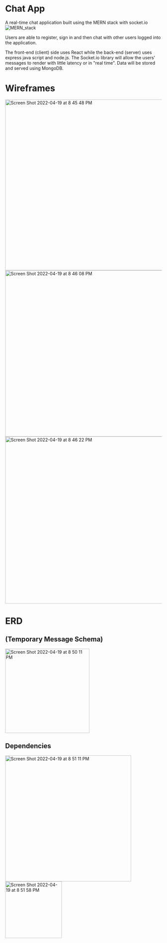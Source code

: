 # Chat App
A real-time chat application built using the MERN stack with socket.io
![MERN_stack](https://user-images.githubusercontent.com/91999893/164145911-0ee8a603-1246-4cfe-80d5-14ce8392850b.png)

Users are able to register, sign in and then chat with other users logged into the application.

The front-end (client) side uses React while the back-end (server) uses express java script and node.js.
The Socket.io library will allow the users' messages to render with little latency or in "real time".
Data will be stored and served using MongoDB.

# Wireframes
<img width="549" alt="Screen Shot 2022-04-19 at 8 45 48 PM" src="https://user-images.githubusercontent.com/91999893/164146258-8a9e1e4a-1c00-46db-be53-a57940ce539c.png">

<img width="534" alt="Screen Shot 2022-04-19 at 8 46 08 PM" src="https://user-images.githubusercontent.com/91999893/164146304-e679edd9-0700-4084-8994-60ce177f8384.png">

<img width="537" alt="Screen Shot 2022-04-19 at 8 46 22 PM" src="https://user-images.githubusercontent.com/91999893/164146332-9c676212-6563-4bdd-91d3-c3ad7e704cd6.png">

# ERD

## (Temporary Message Schema)
<img width="271" alt="Screen Shot 2022-04-19 at 8 50 11 PM" src="https://user-images.githubusercontent.com/91999893/164146755-3483068f-47fa-4c09-9d58-792b79cb5879.png">

## Dependencies
<img width="405" alt="Screen Shot 2022-04-19 at 8 51 11 PM" src="https://user-images.githubusercontent.com/91999893/164146807-831c82ec-d6b8-4f43-8c95-e206f5c22bb3.png">

<img width="182" alt="Screen Shot 2022-04-19 at 8 51 58 PM" src="https://user-images.githubusercontent.com/91999893/164146889-5e3dce3b-243e-4aad-bc04-f72f6b666c5e.png">
